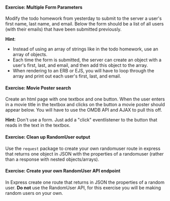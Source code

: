 #### Exercise: Multiple Form Parameters

Modify the todo homework from yesterday to submit to the server a user's first name, last name, and email. Below the form should be a list of all users (with their emails) that have been submitted previously.

**Hint**:
* Instead of using an array of strings like in the todo homework, use an array of objects.
* Each time the form is submitted, the server can create an object with a user's first, last, and email, and then add this object to the array.
* When rendering to an ERB or EJS, you will have to loop through the array and print out each user's first, last, and email.

#### Exercise: Movie Poster search
Create an html page with one textbox and one button. When the user enters in a movie title in the textbox and clicks on the button a movie poster should appear below. You will have to use the OMDB API and AJAX to pull this off.

**Hint:** Don't use a form. Just add a "click" eventlistener to the button that reads in the text in the textbox.

#### Exercise: Clean up RandomUser output
Use the `request` package to create your own randomuser route in express that returns one object in JSON with the properties of a randomuser (rather than a response with nested objects/arrays).

#### Exercise: Create your own RandomUser API endpoint
In Express create one route that returns in JSON the properties of a random user. **Do not** use the RandomUser API, for this exercise you will be making random users on your own.
